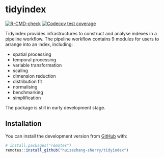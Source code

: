 
# tidyindex

<!-- badges: start -->

[![R-CMD-check](https://github.com/huizezhang-sherry/tidyindex/workflows/R-CMD-check/badge.svg)](https://github.com/huizezhang-sherry/tidyindex/actions)
[![Codecov test
coverage](https://codecov.io/gh/huizezhang-sherry/tidyindex/branch/main/graph/badge.svg)](https://app.codecov.io/gh/huizezhang-sherry/tidyindex?branch=main)
<!-- badges: end -->

Tidyindex provides infrastructures to construct and analyse indexes in a
pipeline workflow. The pipeline workflow contains 9 modules for users to
arrange into an index, including:

- spatial processing
- temporal processing
- variable transformation
- scaling
- dimension reduction
- distribution fit
- normalising
- benchmarking
- simplification

The package is still in early development stage.

## Installation

You can install the development version from
[GitHub](https://github.com/) with:

``` r
# install.packages("remotes")
remotes::install_github("huizezhang-sherry/tidyindex")
```
